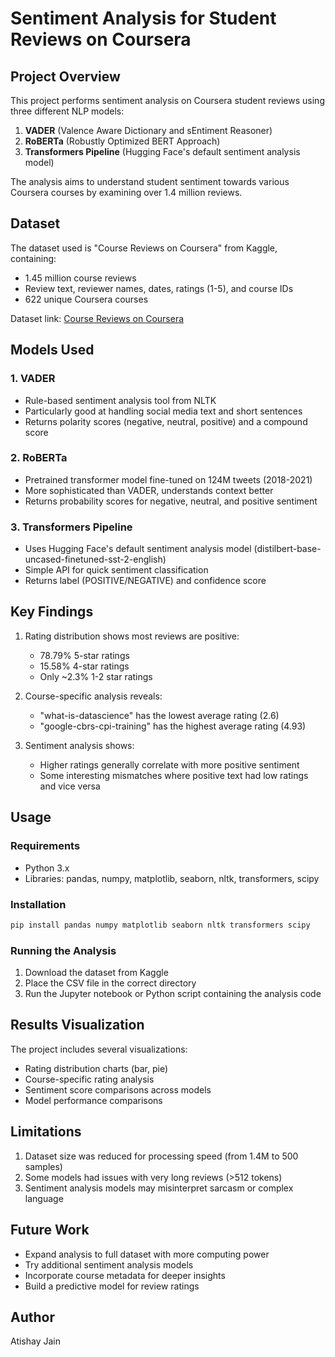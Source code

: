 # Sentiment Analysis for Student Reviews on Coursera

## Project Overview
This project performs sentiment analysis on Coursera student reviews using three different NLP models:
1. **VADER** (Valence Aware Dictionary and sEntiment Reasoner)
2. **RoBERTa** (Robustly Optimized BERT Approach)
3. **Transformers Pipeline** (Hugging Face's default sentiment analysis model)

The analysis aims to understand student sentiment towards various Coursera courses by examining over 1.4 million reviews.

## Dataset
The dataset used is "Course Reviews on Coursera" from Kaggle, containing:
- 1.45 million course reviews
- Review text, reviewer names, dates, ratings (1-5), and course IDs
- 622 unique Coursera courses

Dataset link: [Course Reviews on Coursera](https://www.kaggle.com/datasets/siddharthm1698/coursera-course-dataset)

## Models Used

### 1. VADER
- Rule-based sentiment analysis tool from NLTK
- Particularly good at handling social media text and short sentences
- Returns polarity scores (negative, neutral, positive) and a compound score

### 2. RoBERTa
- Pretrained transformer model fine-tuned on 124M tweets (2018-2021)
- More sophisticated than VADER, understands context better
- Returns probability scores for negative, neutral, and positive sentiment

### 3. Transformers Pipeline
- Uses Hugging Face's default sentiment analysis model (distilbert-base-uncased-finetuned-sst-2-english)
- Simple API for quick sentiment classification
- Returns label (POSITIVE/NEGATIVE) and confidence score

## Key Findings
1. Rating distribution shows most reviews are positive:
   - 78.79% 5-star ratings
   - 15.58% 4-star ratings
   - Only ~2.3% 1-2 star ratings

2. Course-specific analysis reveals:
   - "what-is-datascience" has the lowest average rating (2.6)
   - "google-cbrs-cpi-training" has the highest average rating (4.93)

3. Sentiment analysis shows:
   - Higher ratings generally correlate with more positive sentiment
   - Some interesting mismatches where positive text had low ratings and vice versa

## Usage

### Requirements
- Python 3.x
- Libraries: pandas, numpy, matplotlib, seaborn, nltk, transformers, scipy

### Installation
```bash
pip install pandas numpy matplotlib seaborn nltk transformers scipy
```

### Running the Analysis
1. Download the dataset from Kaggle
2. Place the CSV file in the correct directory
3. Run the Jupyter notebook or Python script containing the analysis code

## Results Visualization
The project includes several visualizations:
- Rating distribution charts (bar, pie)
- Course-specific rating analysis
- Sentiment score comparisons across models
- Model performance comparisons

## Limitations
1. Dataset size was reduced for processing speed (from 1.4M to 500 samples)
2. Some models had issues with very long reviews (>512 tokens)
3. Sentiment analysis models may misinterpret sarcasm or complex language

## Future Work
- Expand analysis to full dataset with more computing power
- Try additional sentiment analysis models
- Incorporate course metadata for deeper insights
- Build a predictive model for review ratings

## Author
Atishay Jain  

